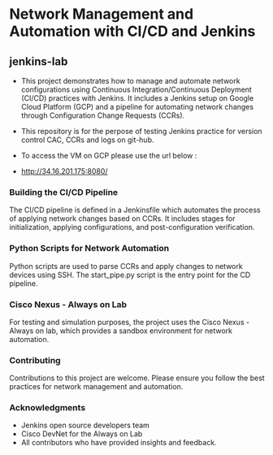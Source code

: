 # Network Management and Automation with CI/CD and Jenkins
## jenkins-lab

- This project demonstrates how to manage and automate network configurations using Continuous Integration/Continuous Deployment (CI/CD) practices with Jenkins. It includes a Jenkins setup on Google Cloud Platform (GCP) and a pipeline for automating network changes through Configuration Change Requests (CCRs).

- This repository is for the perpose of testing Jenkins practice for version control CAC, CCRs and logs on git-hub.
- To access the VM on GCP please use the url below : 
- http://34.16.201.175:8080/

### Building the CI/CD Pipeline
The CI/CD pipeline is defined in a Jenkinsfile which automates the process of applying network changes based on CCRs. It includes stages for initialization, applying configurations, and post-configuration verification.

### Python Scripts for Network Automation
Python scripts are used to parse CCRs and apply changes to network devices using SSH. The start_pipe.py script is the entry point for the CD pipeline.

### Cisco Nexus - Always on Lab
For testing and simulation purposes, the project uses the Cisco Nexus - Always on lab, which provides a sandbox environment for network automation.

### Contributing
Contributions to this project are welcome. Please ensure you follow the best practices for network management and automation.

### Acknowledgments
- Jenkins open source developers team
- Cisco DevNet for the Always on Lab
- All contributors who have provided insights and feedback.


